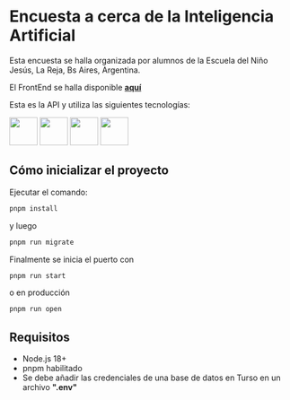 

# Encuesta a cerca de la Inteligencia Artificial
Esta encuesta se halla organizada por alumnos de la Escuela del Niño Jesús, La Reja, Bs Aires, Argentina.

El FrontEnd se halla disponible <a href="https://github.com/Mateo-amateur/encuesta-AI-UI" target="_blank">**aquí**</a>

Esta es la API y utiliza las siguientes tecnologías:

  <img src="https://nodejs.org/static/images/favicons/favicon.png" width="50px"/> <img src="https://expressjs.com/images/favicon.png" width="50px"/> <img src="https://www.prisma.io/images/apple-touch-icon.png" width="50px"/> <img src="https://imgs.search.brave.com/DoWo1qntwk4JbsaY4cvTsX4AD_hhzppoglcntKPTCJM/rs:fit:860:0:0:0/g:ce/aHR0cHM6Ly91cGxv/YWQud2lraW1lZGlh/Lm9yZy93aWtpcGVk/aWEvY29tbW9ucy85/Lzk3L1NxbGl0ZS1z/cXVhcmUtaWNvbi5z/dmc" width="50px"/>

  ## Cómo inicializar el proyecto
  Ejecutar el comando:
  ```cmd
pnpm install
```
y luego
  ```cmd
pnpm run migrate
```

Finalmente se inicia el puerto con
  ```cmd
pnpm run start
```
o en producción

  ```cmd
pnpm run open
```

## Requisitos

 - Node.js 18+
 - pnpm habilitado
 - Se debe añadir las credenciales de una base de datos en Turso en un archivo **".env"**
